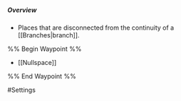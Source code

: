 

##### Overview
- Places that are disconnected from the continuity of a [[Branches|branch]].

%% Begin Waypoint %%
- [[Nullspace]]

%% End Waypoint %%

#Settings 
